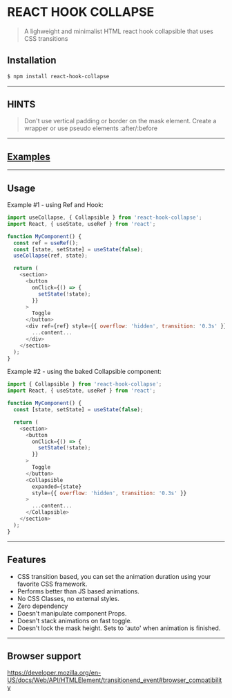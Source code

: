 # REACT HOOK COLLAPSE

> A lighweight and minimalist HTML react hook collapsible that uses CSS transitions

## Installation

```bash
$ npm install react-hook-collapse
```

---

## HINTS

> Don't use vertical padding or border on the mask element. Create a wrapper or use pseudo elements :after/:before

---

## [Examples](https://gustavorino.github.io/react-hook-collapse/)

---

## Usage

Example #1 - using Ref and Hook:

```js
import useCollapse, { Collapsible } from 'react-hook-collapse';
import React, { useState, useRef } from 'react';

function MyComponent() {
  const ref = useRef();
  const [state, setState] = useState(false);
  useCollapse(ref, state);

  return (
    <section>
      <button
        onClick={() => {
          setState(!state);
        }}
      >
        Toggle
      </button>
      <div ref={ref} style={{ overflow: 'hidden', transition: '0.3s' }}>
        ...content...
      </div>
    </section>
  );
}
```

Example #2 - using the baked Collapsible component:

```js
import { Collapsible } from 'react-hook-collapse';
import React, { useState, useRef } from 'react';

function MyComponent() {
  const [state, setState] = useState(false);

  return (
    <section>
      <button
        onClick={() => {
          setState(!state);
        }}
      >
        Toggle
      </button>
      <Collapsible
        expanded={state}
        style={{ overflow: 'hidden', transition: '0.3s' }}
      >
        ...content...
      </Collapsible>
    </section>
  );
}
```

---

## Features

- CSS transition based, you can set the animation duration using your favorite CSS framework.
- Performs better than JS based animations.
- No CSS Classes, no external styles.
- Zero dependency
- Doesn't manipulate component Props.
- Doesn't stack animations on fast toggle.
- Doesn't lock the mask height. Sets to 'auto' when animation is finished.

---

## Browser support

https://developer.mozilla.org/en-US/docs/Web/API/HTMLElement/transitionend_event#browser_compatibility

